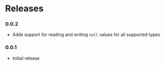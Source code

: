 # Releases

### 0.0.2
* Adds support for reading and writing `null` values for all supported types

### 0.0.1
* Initial release